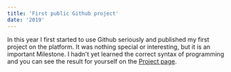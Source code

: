```yaml
---
title: 'First public Github project'
date: '2019'
---
```


In this year I first started to use Github seriously and published my first project on the platform.
It was nothing special or interesting, but it is an important Milestone. I hadn't yet learned the correct syntax
of programming and you can see the result for yourself on the <a href="/projects">Project page</a>.